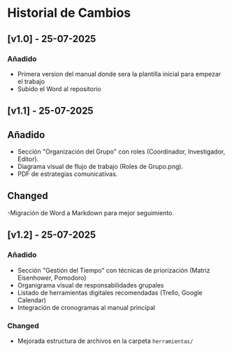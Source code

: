 # Historial de Cambios

## [v1.0] - 25-07-2025
### Añadido
- Primera version del manual donde sera la plantilla inicial para empezar el trabajo
- Subido el Word al repositorio

## [v1.1] - 25-07-2025

## Añadido
- Sección "Organización del Grupo" con roles (Coordinador, Investigador, Editor).
- Diagrama visual de flujo de trabajo (Roles de Grupo.png).
- PDF de estrategias comunicativas.

## Changed
-Migración de Word a Markdown para mejor seguimiento.



## [v1.2] - 25-07-2025

### Añadido
- Sección "Gestión del Tiempo" con técnicas de priorización (Matriz Eisenhower, Pomodoro)
- Organigrama visual de responsabilidades grupales
- Listado de herramientas digitales recomendadas (Trello, Google Calendar)
- Integración de cronogramas al manual principal

### Changed
- Mejorada estructura de archivos en la carpeta `herramientas/`
